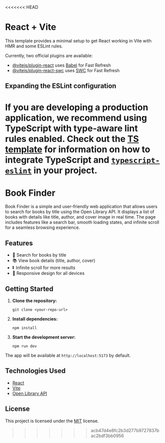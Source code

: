 <<<<<<< HEAD
# React + Vite

This template provides a minimal setup to get React working in Vite with HMR and some ESLint rules.

Currently, two official plugins are available:

- [@vitejs/plugin-react](https://github.com/vitejs/vite-plugin-react/blob/main/packages/plugin-react) uses [Babel](https://babeljs.io/) for Fast Refresh
- [@vitejs/plugin-react-swc](https://github.com/vitejs/vite-plugin-react/blob/main/packages/plugin-react-swc) uses [SWC](https://swc.rs/) for Fast Refresh

## Expanding the ESLint configuration

If you are developing a production application, we recommend using TypeScript with type-aware lint rules enabled. Check out the [TS template](https://github.com/vitejs/vite/tree/main/packages/create-vite/template-react-ts) for information on how to integrate TypeScript and [`typescript-eslint`](https://typescript-eslint.io) in your project.
=======
# Book Finder

Book Finder is a simple and user-friendly web application that allows users to search for books by title using the Open Library API. It displays a list of books with details like title, author, and cover image in real time. The page includes features like a search bar, smooth loading states, and infinite scroll for a seamless browsing experience.

## Features

- 🔎 Search for books by title
- 📚 View book details (title, author, cover)
- ⏬ Infinite scroll for more results
- 📱 Responsive design for all devices

## Getting Started

1. **Clone the repository:**
   ```
   git clone <your-repo-url>
   ```
2. **Install dependencies:**
   ```
   npm install
   ```
3. **Start the development server:**
   ```
   npm run dev
   ```

The app will be available at `http://localhost:5173` by default.

## Technologies Used

- [React](https://react.dev/)
- [Vite](https://vitejs.dev/)
- [Open Library API](https://openlibrary.org/developers/api)

## License

This project is licensed under the [MIT](LICENSE) license.
>>>>>>> acb47d4e8fc2b3d277b9727837bac2bdf3bb0956
